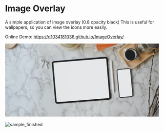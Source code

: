 # Image Overlay

A simple application of image overlay (0.8 opacity black)
This is useful for wallpapers, so you can view the icons more easily.

Online Demo: https://d1034181036.github.io/ImageOverlay/

![sample_img](img/sample.jpg)

![sample_finished](img/sample_finished.jpg)
